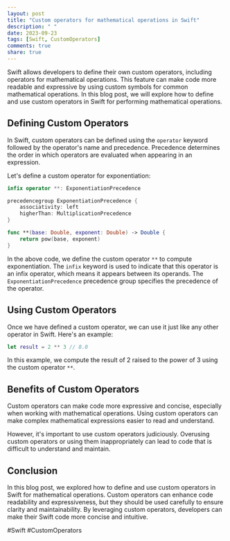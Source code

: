 ```yaml
---
layout: post
title: "Custom operators for mathematical operations in Swift"
description: " "
date: 2023-09-23
tags: [Swift, CustomOperators]
comments: true
share: true
---
```


Swift allows developers to define their own custom operators, including operators for mathematical operations. This feature can make code more readable and expressive by using custom symbols for common mathematical operations. In this blog post, we will explore how to define and use custom operators in Swift for performing mathematical operations.

## Defining Custom Operators

In Swift, custom operators can be defined using the `operator` keyword followed by the operator's name and precedence. Precedence determines the order in which operators are evaluated when appearing in an expression.

Let's define a custom operator for exponentiation:

```swift
infix operator **: ExponentiationPrecedence

precedencegroup ExponentiationPrecedence {
    associativity: left
    higherThan: MultiplicationPrecedence
}

func **(base: Double, exponent: Double) -> Double {
    return pow(base, exponent)
}
```

In the above code, we define the custom operator `**` to compute exponentiation. The `infix` keyword is used to indicate that this operator is an infix operator, which means it appears between its operands. The `ExponentiationPrecedence` precedence group specifies the precedence of the operator.

## Using Custom Operators

Once we have defined a custom operator, we can use it just like any other operator in Swift. Here's an example:

```swift
let result = 2 ** 3 // 8.0
```

In this example, we compute the result of 2 raised to the power of 3 using the custom operator `**`.

## Benefits of Custom Operators

Custom operators can make code more expressive and concise, especially when working with mathematical operations. Using custom operators can make complex mathematical expressions easier to read and understand.

However, it's important to use custom operators judiciously. Overusing custom operators or using them inappropriately can lead to code that is difficult to understand and maintain.

## Conclusion

In this blog post, we explored how to define and use custom operators in Swift for mathematical operations. Custom operators can enhance code readability and expressiveness, but they should be used carefully to ensure clarity and maintainability. By leveraging custom operators, developers can make their Swift code more concise and intuitive. 

#Swift #CustomOperators